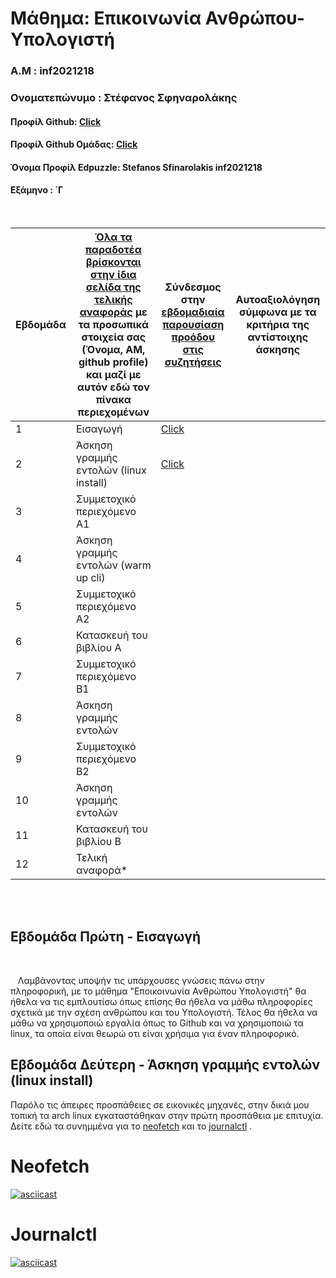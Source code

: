 # Μάθημα: Επικοινωνία Ανθρώπου-Υπολογιστή

### Α.Μ : inf2021218

### Ονοματεπώνυμο : Στέφανος Σφηναρολάκης

#### Προφίλ Github: [Click](https://github.com/StefanosSfinarolakis)

#### Προφίλ Github Ομάδας: [Click](https://github.com/ContattoContare)

#### Όνομα Προφίλ Edpuzzle: Stefanos Sfinarolakis inf2021218

#### Εξάμηνο : ΄Γ

<br />

| Εβδομάδα | [Όλα τα παραδοτέα βρίσκονται στην ίδια σελίδα της τελικής αναφοράς](https://courses-ionio.github.io/help/deliverables/) με τα προσωπικά στοιχεία σας (Όνομα, ΑΜ, github profile) και μαζί με αυτόν εδώ τον πίνακα περιεχομένων | Σύνδεσμος στην [εβδομαδιαία παρουσίαση προόδου στις συζητήσεις](https://github.com/courses-ionio/help/discussions/categories/show-and-tell) | Αυτοαξιολόγηση σύμφωνα με τα κριτήρια της αντίστοιχης άσκησης |
| --- | --- | --- | --- |
| 1 | Εισαγωγή| [Click](https://github.com/courses-ionio/help/discussions/904) | |
| 2 | Άσκηση γραμμής εντολών (linux install) |[Click](https://github.com/courses-ionio/help/discussions/1052) | |
| 3 | Συμμετοχικό περιεχόμενο A1 | | |
| 4 | Άσκηση γραμμής εντολών (warm up cli) | | |
| 5 | Συμμετοχικό περιεχόμενο A2 | | |
| 6 | Κατασκευή του βιβλίου Α | | |
| 7 | Συμμετοχικό περιεχόμενο B1 | | |
| 8 | Άσκηση γραμμής εντολών | | |
| 9 | Συμμετοχικό περιεχόμενο B2 | | |
| 10 | Άσκηση γραμμής εντολών | | |
| 11 | Κατασκευή του βιβλίου Β | | |
| 12 | Τελική αναφορά* | | |


<br /><br />


## Εβδομάδα Πρώτη - Εισαγωγή

<br /> 

&nbsp;&nbsp;&nbsp;Λαμβάνοντας υποψήν τις υπάρχουσες γνώσεις πάνω στην πληροφορική, με το μάθημα "Εποικοινωνία Ανθρώπου Υπολογιστή" θα ήθελα να τις εμπλουτίσω όπως επίσης θα ήθελα να μάθω πληροφορίες σχετικά με την σχέση ανθρώπου και του Υπολογιστή. Τέλος θα ήθελα να μάθω να χρησιμοποιώ εργαλία όπως το Github και να χρησιμοποιώ τα linux, τα οποία είναι θεωρώ οτι είναι χρήσιμα για έναν πληροφορικό.

## Εβδομάδα Δεύτερη - Άσκηση γραμμής εντολών (linux install)

Παρόλο τις άπειρες προσπάθειες σε εικονικές μηχανές, στην δικιά μου τοπική τα arch linux εγκαταστάθηκαν στην πρώτη προσπάθεια με επιτυχία. Δείτε εδώ τα συνημμένα για το [neofetch](https://asciinema.org/a/ZifKdGkCjZqmuLNN2QobItJp1) και το  [journalctl](https://asciinema.org/a/CdSsZsoYJorzWS2dbi1qQfB7s) .

# Neofetch
[![asciicast](https://asciinema.org/a/ZifKdGkCjZqmuLNN2QobItJp1.svg)](https://asciinema.org/a/ZifKdGkCjZqmuLNN2QobItJp1)

# Journalctl
[![asciicast](https://asciinema.org/a/CdSsZsoYJorzWS2dbi1qQfB7s.svg)](https://asciinema.org/a/CdSsZsoYJorzWS2dbi1qQfB7s)
